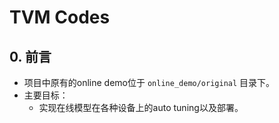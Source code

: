 # TVM Codes

## 0. 前言
+ 项目中原有的online demo位于 `online_demo/original` 目录下。
+ 主要目标：
  + 实现在线模型在各种设备上的auto tuning以及部署。